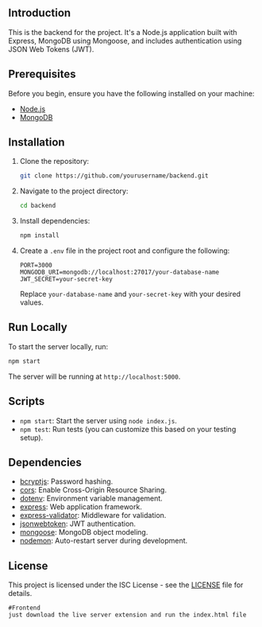 ## Introduction

This is the backend for the project. It's a Node.js application built with Express, MongoDB using Mongoose, and includes authentication using JSON Web Tokens (JWT).

## Prerequisites

Before you begin, ensure you have the following installed on your machine:

- [Node.js](https://nodejs.org/)
- [MongoDB](https://www.mongodb.com/try/download/community)

## Installation

1. Clone the repository:

   ```bash
   git clone https://github.com/yourusername/backend.git
   ```

2. Navigate to the project directory:

   ```bash
   cd backend
   ```

3. Install dependencies:

   ```bash
   npm install
   ```

4. Create a `.env` file in the project root and configure the following:

   ```env
   PORT=3000
   MONGODB_URI=mongodb://localhost:27017/your-database-name
   JWT_SECRET=your-secret-key
   ```

   Replace `your-database-name` and `your-secret-key` with your desired values.

## Run Locally

To start the server locally, run:

```bash
npm start
```

The server will be running at `http://localhost:5000`.

## Scripts

- `npm start`: Start the server using `node index.js`.
- `npm test`: Run tests (you can customize this based on your testing setup).

## Dependencies

- [bcryptjs](https://www.npmjs.com/package/bcryptjs): Password hashing.
- [cors](https://www.npmjs.com/package/cors): Enable Cross-Origin Resource Sharing.
- [dotenv](https://www.npmjs.com/package/dotenv): Environment variable management.
- [express](https://www.npmjs.com/package/express): Web application framework.
- [express-validator](https://www.npmjs.com/package/express-validator): Middleware for validation.
- [jsonwebtoken](https://www.npmjs.com/package/jsonwebtoken): JWT authentication.
- [mongoose](https://www.npmjs.com/package/mongoose): MongoDB object modeling.
- [nodemon](https://www.npmjs.com/package/nodemon): Auto-restart server during development.

## License

This project is licensed under the ISC License - see the [LICENSE](LICENSE) file for details.
```
#Frontend
just download the live server extension and run the index.html file 
